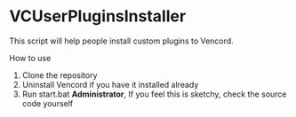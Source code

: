 # VCUserPluginsInstaller
This script will help people install custom plugins to Vencord.

How to use

1. Clone the repository
2. Uninstall Vencord if you have it installed already
3. Run start.bat **Administrator**, If you feel this is sketchy, check the source code yourself

